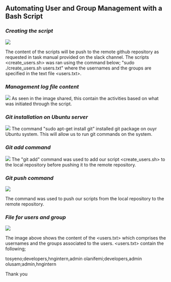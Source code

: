 ## Automating User and Group Management with a Bash Script

### _Creating the script_
![](./1.%20observed-output.png)

The content of the scripts will be push to the remote github repository as requested in task manual provided on the slack channel. The scripts <create_users.sh> was ran using the command below;
"sudo ./create_users.sh users.txt" where the usernames and the groups are specified in the text file <users.txt>.

### _Management log file content_
![](./2.%20log-file-content.png)
As seen in the image shared, this contain the activities based on what was initiated through the script.

### _Git installation on Ubuntu server_
![](./3.%20git-installed.png)
The command "sudo apt-get install git" installed git package on ouyr Ubuntu system. This will allow us to run git commands on the system.

### _Git add command_
![](./4.%20git-add-file.png)
The "git add" command was used to add our script <create_users.sh> to the local repository before pushing it to the remote repository.

### _Git push command_
![](./5.git-push.png)

The command <git push> was used to push our scripts from the local repository to the remote repository.

### _File for users and group_
![](./6.%20users-text-content.png)

The image above shows the content of the <users.txt> which comprises the usernames and the groups associated to the users. 
<users.txt> contain the following;

tosyeno;developers,hngintern,admin
olanifemi;developers,admin
olusam;admin,hngintern

Thank you